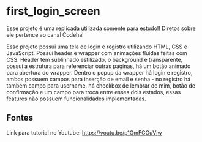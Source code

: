 # first_login_screen

Esse projeto é uma replicada utilizada somente para estudo!! Diretos sobre ele pertence ao canal Codehal

Esse projeto possui uma tela de login e registro utilizando HTML, CSS e JavaScript. Possui header e wrapper com animações fluídas feitas com CSS. Header tem sublinhado estilizado, o background é transparente, possui a estrutura para referenciar outras páginas, há um botão animado para abertura do wrapper. Dentro o popup da wrapper há login e registro, ambos possuem campos para inserção de email e senha - no registro há também campo para username, há checkbox de lembrar de mim, botão de confirmação e um campo para troca entre esses dois estados, essas features não possuem funcionalidades implementadas. 

## Fontes
Link para tutorial no Youtube: https://youtu.be/p1GmFCGuVjw
